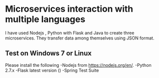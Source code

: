 # Microservices interaction with multiple languages

I have used Nodejs , Python with Flask and Java to create three microservices. They transfer data among themselves using JSON format.

## Test on Windows 7 or Linux
Please install the following 
-Nodejs from https://nodejs.org/en/.
-Python 2.7.x 
-Flask latest version ()
-Spring Test Suite
